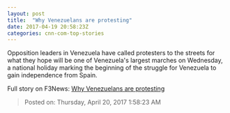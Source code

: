 ```yaml
---
layout: post
title:  "Why Venezuelans are protesting"
date: 2017-04-19 20:58:23Z
categories: cnn-com-top-stories
---
```


Opposition leaders in Venezuela have called protesters to the streets for what they hope will be one of Venezuela's largest marches on Wednesday, a national holiday marking the beginning of the struggle for Venezuela to gain independence from Spain.


Full story on F3News: [Why Venezuelans are protesting](http://www.f3nws.com/n/RuZyND)

> Posted on: Thursday, April 20, 2017 1:58:23 AM
